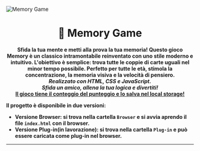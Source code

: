 

  ![Memory Game](img/memory_game.png)


<h1 align="center">🧠 Memory Game</h1>

<p align="center">
 <b>Sfida la tua mente e metti alla prova la tua memoria! Questo gioco Memory è un classico intramontabile reinventato con uno stile moderno e intuitivo. L'obiettivo è semplice: trova tutte le coppie di carte uguali nel minor tempo possibile. Perfetto per tutte le età, stimola la concentrazione, la memoria visiva e la velocità di pensiero.<b><br>
 <i>Realizzato con HTML, CSS e JavaScript.<br>
 Sfida un amico, allena la tua logica e divertiti!</i><br>
 <u>Il gioco tiene il conteggio del punteggio e lo salva nel local storage!</u>
</p>

Il progetto è disponibile in due versioni:
- **Versione Browser**: si trova nella cartella `Browser` e si avvia aprendo il file `index.html` con il browser.
- **Versione Plug-in**(in lavorazione): si trova nella cartella `Plug-in` e può essere caricata come plug-in nel browser.
---
